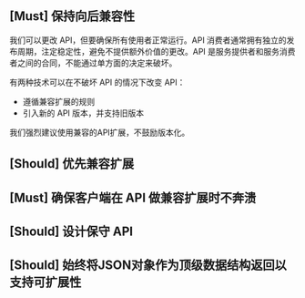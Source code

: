 ## [Must] 保持向后兼容性
我们可以更改 API，但要确保所有使用者正常运行。API 消费者通常拥有独立的发布周期，注定稳定性，避免不提供额外价值的更改。API 是服务提供者和服务消费者之间的合同，不能通过单方面的决定来破坏。

有两种技术可以在不破坏 API 的情况下改变 API：
- 遵循兼容扩展的规则
- 引入新的 API 版本，并支持旧版本

我们强烈建议使用兼容的API扩展，不鼓励版本化。

## [Should] 优先兼容扩展

## [Must] 确保客户端在 API 做兼容扩展时不奔溃

## [Should] 设计保守 API

## [Should] 始终将JSON对象作为顶级数据结构返回以支持可扩展性

